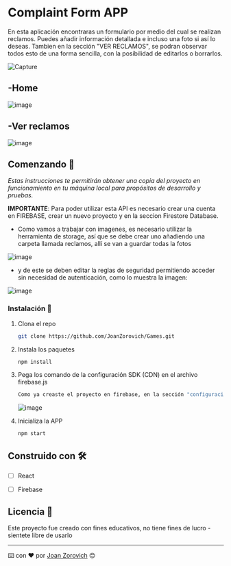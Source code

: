 # Complaint Form APP

En esta aplicación encontraras un formulario por medio del cual se realizan reclamos. Puedes añadir información detallada e incluso una foto si así lo deseas.
Tambien en la sección "VER RECLAMOS", se podran observar todos esto de una forma sencilla, con la posibilidad de editarlos o borrarlos.

![Capture](https://user-images.githubusercontent.com/74875335/127667153-ee3460e4-d9f4-4d93-848e-652e7fe0b6c5.PNG)


## -Home

![image](https://user-images.githubusercontent.com/74875335/127667377-387dafea-d885-4e98-b6ea-bb7d07096c86.png)


## -Ver reclamos

![image](https://user-images.githubusercontent.com/74875335/127668016-791ed943-b410-438e-a1a8-797cbbd3dd95.png)



## Comenzando 🚀

_Estas instrucciones te permitirán obtener una copia del proyecto en funcionamiento en tu máquina local para propósitos de desarrollo y pruebas._


__IMPORTANTE__: Para poder utilizar esta API es necesario crear una cuenta en FIREBASE, crear un nuevo proyecto y en la seccion Firestore Database. 
- Como vamos a trabajar con imagenes, es necesario utilizar la herramienta de storage, así que se debe crear uno añadiendo una carpeta llamada reclamos, allí se van a guardar todas la fotos

![image](https://user-images.githubusercontent.com/74875335/127668992-c3fcd24a-192d-4449-be09-8f9d2ad4fcf0.png)

- y de este se deben editar la reglas de seguridad permitiendo acceder sin necesidad de autenticación, como lo muestra la imagen:

![image](https://user-images.githubusercontent.com/74875335/127669175-a0ca29de-b800-462e-a0aa-dd519a982010.png)


### Instalación 🔧

1. Clona el repo
   ```sh
   git clone https://github.com/JoanZorovich/Games.git
   ```
2. Instala los paquetes
   ```sh
   npm install
   ```
3. Pega los comando de la configuración SDK (CDN) en el archivo firebase.js 
   ```sh
   Como ya creaste el proyecto en firebase, en la sección "configuración del proyecto" encontrarás el la secuencia de comandos de la configuración SDK. Ya abierto el proyecto en el editor de código, ingresa al archivo firebase.js y pega la porción de código. 
   ```
   ![image](https://user-images.githubusercontent.com/74875335/127669752-4b6a0e65-9258-4a41-b33c-aab1b424d88f.png)

   
4. Inicializa la APP
   ```sh
   npm start
   ```
  
## Construido con 🛠️

- [ ] React
- [ ] Firebase



## Licencia 📄

Este proyecto fue creado con fines educativos, no tiene fines de lucro - sientete libre de usarlo




---
⌨️ con ❤️ por [Joan Zorovich](https://github.com/JoanZorovich) 😊
